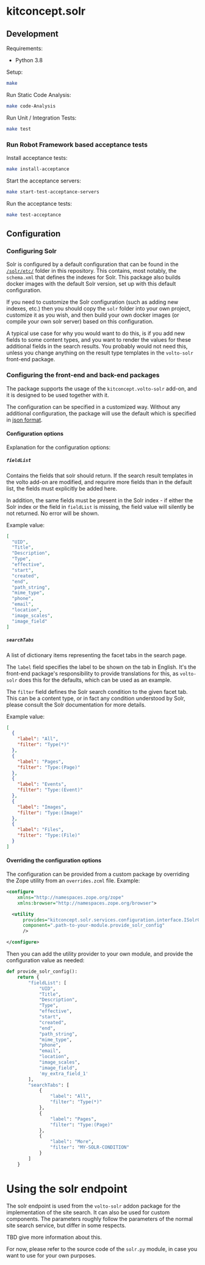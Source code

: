 # kitconcept.solr

## Development

Requirements:

- Python 3.8

Setup:

```sh
make
```

Run Static Code Analysis:

```sh
make code-Analysis
```

Run Unit / Integration Tests:

```sh
make test
```

### Run Robot Framework based acceptance tests

Install acceptance tests:

```sh
make install-acceptance
```

Start the acceptance servers:

```sh
make start-test-acceptance-servers
```

Run the acceptance tests:

```sh
make test-acceptance
```

## Configuration

### Configuring Solr

Solr is configured by a default configuration that can be found in the [`/solr/etc/`](./solr/etc) folder in this repository. This contains, most notably, the `schema.xml` that defines the indexes for Solr. This package also builds docker images with the default Solr version, set up with this default configuration.

If you need to customize the Solr configuration (such as adding new indexes, etc.) then you should copy the `solr` folder into your own project, customize it as you wish, and then build your own docker images (or compile your own solr server) based on this configuration.

A typical use case for why you would want to do this, is if you add new fields to some content types, and you want to render the values for these additional fields in the search results. You probably would not need this, unless you change anything on the result type templates in the `volto-solr` front-end package.

### Configuring the front-end and back-end packages

The package supports the usage of the `kitconcept.volto-solr` add-on, and it is designed to be used together with it.

The configuration can be specified in a customized way. Without any additional configuration, the package will use the default which is specified in [json format](./src/kitconcept/solr/configuration/solr-config.json).

#### Configuration options

Explanation for the configuration options:

##### `fieldList`

Contains the fields that solr should return. If the search result templates in the volto add-on are modified, and requrire more fields than in the default list, the fields must explicitly be added here.

In addition, the same fields must be present in the Solr index - if either the Solr index or the field in `fieldList` is missing, the field value will silently be not returned. No error will be shown.

Example value:

```json
[
  "UID",
  "Title",
  "Description",
  "Type",
  "effective",
  "start",
  "created",
  "end",
  "path_string",
  "mime_type",
  "phone",
  "email",
  "location",
  "image_scales",
  "image_field"
]
```

##### `searchTabs`

A list of dictionary items representing the facet tabs in the search page.

The `label` field specifies the label to be shown on the tab in English. It's the front-end package's responsibility to provide translations for this, as `volto-solr` does this for the defaults, which can be used as an example.

The `filter` field defines the Solr search condition to the given facet tab. This can be a content type, or in fact any condition understood by Solr, please consult the Solr documentation for more details.

Example value:

```json
[
  {
    "label": "All",
    "filter": "Type(*)"
  },
  {
    "label": "Pages",
    "filter": "Type:(Page)"
  },
  {
    "label": "Events",
    "filter": "Type:(Event)"
  },
  {
    "label": "Images",
    "filter": "Type:(Image)"
  },
  {
    "label": "Files",
    "filter": "Type:(File)"
  }
]
```

#### Overriding the configuration options

The configuration can be provided from a custom package by overriding the Zope utility from an `overrides.zcml` file. Example:

```xml
<configure
    xmlns="http://namespaces.zope.org/zope"
    xmlns:browser="http://namespaces.zope.org/browser">

  <utility
      provides="kitconcept.solr.services.configuration.interface.ISolrConfig"
      component=".path-to-your-module.provide_solr_config"
      />

</configure>

```

Then you can add the utility provider to your own module, and provide the configuration value as needed:

```py
def provide_solr_config():
    return {
        "fieldList": [
            "UID",
            "Title",
            "Description",
            "Type",
            "effective",
            "start",
            "created",
            "end",
            "path_string",
            "mime_type",
            "phone",
            "email",
            "location",
            "image_scales",
            "image_field",
            'my_extra_field_1'
        ],
        "searchTabs": [
            {
                "label": "All",
                "filter": "Type(*)"
            },
            {
                "label": "Pages",
                "filter": "Type:(Page)"
            },
            {
                "label": "More",
                "filter": "MY-SOLR-CONDITION"
            }
        ]
    }
```

# Using the solr endpoint

The solr endpoint is used from the `volto-solr` addon package for the implementation of the site search. It can also be used for custom components. The parameters roughly follow the parameters of the normal site search service, but differ in some respects.

TBD give more information about this.

For now, please refer to the source code of the `solr.py` module, in case you want to use for your own purposes.
